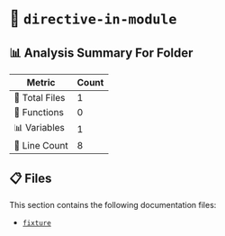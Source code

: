 # 📁 `directive-in-module`

## 📊 Analysis Summary For Folder

| Metric | Count |
|--------|-------|
| 📁 Total Files | 1 |
| 🔧 Functions | 0 |
| 📊 Variables | 1 |
| 🔢 Line Count | 8 |


## 📋 Files

This section contains the following documentation files:

- [`fixture`](./fixture.md)